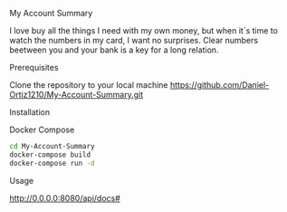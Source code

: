 My Account Summary

I love buy all the things I need with my own money, but when it´s time to watch the numbers in my card, I want no surprises. Clear numbers beetween you and your bank is a key for a long relation.

Prerequisites

Clone the repository to your local machine
https://github.com/Daniel-Ortiz1210/My-Account-Summary.git

Installation

Docker Compose

```bash
cd My-Account-Summary
docker-compose build
docker-compose run -d
```

Usage

http://0.0.0.0:8080/api/docs#
